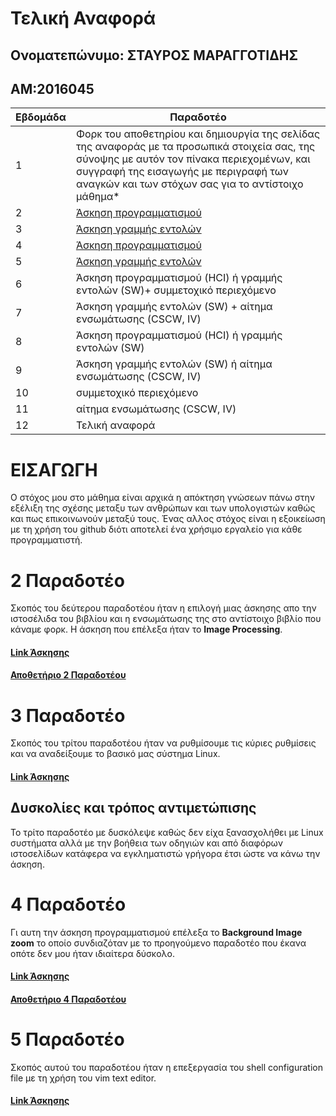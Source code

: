 # Τελική Αναφορά

## Ονοματεπώνυμο: ΣΤΑΥΡΟΣ ΜΑΡΑΓΓΟΤΙΔΗΣ

## ΑΜ:2016045

| Εβδομάδα | Παραδοτέο |
| --- | --- |
| 1 | Φορκ του αποθετηρίου και δημιουργία της σελίδας της αναφοράς με τα προσωπικά στοιχεία σας, της σύνοψης με αυτόν τον πίνακα περιεχομένων, και συγγραφή της εισαγωγής με περιγραφή των αναγκών και των στόχων σας για το αντίστοιχο μάθημα* |
| 2 | [Άσκηση προγραμματισμού](#2-Παραδοτέο) |
| 3 | [Άσκηση γραμμής εντολών](#3-Παραδοτέο) |
| 4 | [Άσκηση προγραμματισμού](#4-Παραδοτέο) |
| 5 | [Άσκηση γραμμής εντολών](#5-Παραδοτέο) |
| 6 | Άσκηση προγραμματισμού (HCI) ή γραμμής εντολών (SW)+ συμμετοχικό περιεχόμενο |
| 7 | Άσκηση γραμμής εντολών (SW) + αίτημα ενσωμάτωσης (CSCW, IV) |
| 8 | Άσκηση προγραμματισμού (HCI) ή γραμμής εντολών (SW) |
| 9 | Άσκηση γραμμής εντολών (SW) ή αίτημα ενσωμάτωσης (CSCW, IV) |
| 10 | συμμετοχικό περιεχόμενο |
| 11 | αίτημα ενσωμάτωσης (CSCW, IV) |
| 12 | Τελική αναφορά |

# ΕΙΣΑΓΩΓΗ

Ο στόχος μου στο μάθημα είναι αρχικά η απόκτηση γνώσεων πάνω στην εξέλιξη της σχέσης μεταξυ των ανθρώπων και των υπολογιστών καθώς και πως επικοινωνούν μεταξύ τους.
Ένας αλλος στόχος είναι η εξοικείωση με τη χρήση του github διότι αποτελεί ένα χρήσιμο εργαλείο για κάθε προγραμματιστή.  

# 2 Παραδοτέο

Σκοπός του δεύτερου παραδοτέου ήταν η επιλογή μιας άσκησης απο την ιστοσέλιδα του βιβλίου και η ενσωμάτωσης της στο αντίστοιχο βιβλίο που κάναμε φορκ.
 Η άσκηση που επέλεξα ήταν το **Image Processing**.

#### [Link Άσκησης](https://stavros16.netlify.app/remix/image-filter/)
#### [Αποθετήριο 2 Παραδοτέου](https://github.com/Stavros16/site/blob/master/_remix/image-filter.md)

# 3 Παραδοτέο

Σκοπός του τρίτου παραδοτέου ήταν να ρυθμίσουμε τις κύριες ρυθμίσεις και να αναδείξουμε το βασικό μας σύστημα Linux.

#### [Link Άσκησης](https://asciinema.org/a/368026)

## Δυσκολίες και τρόπος αντιμετώπισης

Το τρίτο παραδοτέο με δυσκόλεψε καθώς δεν είχα ξανασχολήθει με Linux συστήματα αλλά με την βοήθεια των οδηγιών και από διαφόρων ιστοσελίδων κατάφερα να εγκληματιστώ γρήγορα έτσι ώστε να κάνω την άσκηση.

# 4 Παραδοτέο

Γι αυτη την άσκηση προγραμματισμού επέλεξα το **Background Image zoom** το οποίο συνδιαζόταν με το προηγούμενο παραδοτέο που έκανα οπότε δεν μου ήταν ιδιαίτερα δύσκολο.

#### [Link Άσκησης](https://stavros16.netlify.app/remix/image-zoom/)
#### [Αποθετήριο 4 Παραδοτέου](https://github.com/Stavros16/site/blob/master/_remix/image-zoom.md)

# 5 Παραδοτέο

Σκοπός αυτού του παραδοτέου ήταν η επεξεργασία του shell configuration file με τη χρήση του vim text editor.

#### [Link Άσκησης](https://asciinema.org/a/371673)
